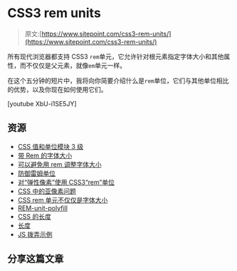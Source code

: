 # CSS3 rem units

> 原文:[https://www.sitepoint.com/css3-rem-units/](https://www.sitepoint.com/css3-rem-units/)

所有现代浏览器都支持 CSS3 `rem`单元，它允许针对根元素指定字体大小和其他属性，而不仅仅是父元素，就像`em`单元一样。

在这个五分钟的短片中，我将向你简要介绍什么是`rem`单位，它们与其他单位相比的优势，以及你现在如何使用它们。

[youtube XbU-i1SE5JY]

## 资源

*   [CSS 值和单位模块 3 级](https://www.w3.org/TR/2013/CR-css3-values-20130730/ "CSS Values and Units Module Level 3")
*   [带 Rem 的字体大小](http://snook.ca/archives/html_and_css/font-size-with-rem "Font sizing with Rem")
*   [可以避免用 rem 调整字体大小](http://csswizardry.com/2011/05/font-sizing-with-rem-could-be-avoided/ "Font sizing with rem could be avoided")
*   [防御雷姆单位](http://techtime.getharvest.com/blog/in-defense-of-rem-units "In Defense Of Rem Units")
*   [对“弹性像素”使用 CSS3“rem”单位](http://jsbin.com/acide4/8 "Using CSS3 ")
*   [CSS 中的亚像素问题](http://ejohn.org/blog/sub-pixel-problems-in-css/ "Sub-Pixel Problems in CSS")
*   [CSS rem 单元不仅仅是字体大小](http://css-tricks.com/theres-more-to-the-css-rem-unit-than-font-sizing/ "There’s more to the CSS rem unit than font sizing")
*   [REM-unit-polyfill](https://github.com/chuckcarpenter/REM-unit-polyfill "REM-unit-polyfill")
*   [CSS 的长度](http://css-tricks.com/the-lengths-of-css/ "The Lengths of CSS")
*   [长度](https://developer.mozilla.org/en-US/docs/Web/CSS/length "length")
*   [JS 拨弄示例](https://jsfiddle.net/pepelsbey/TDSUw/ "JS Fiddle example")

## 分享这篇文章